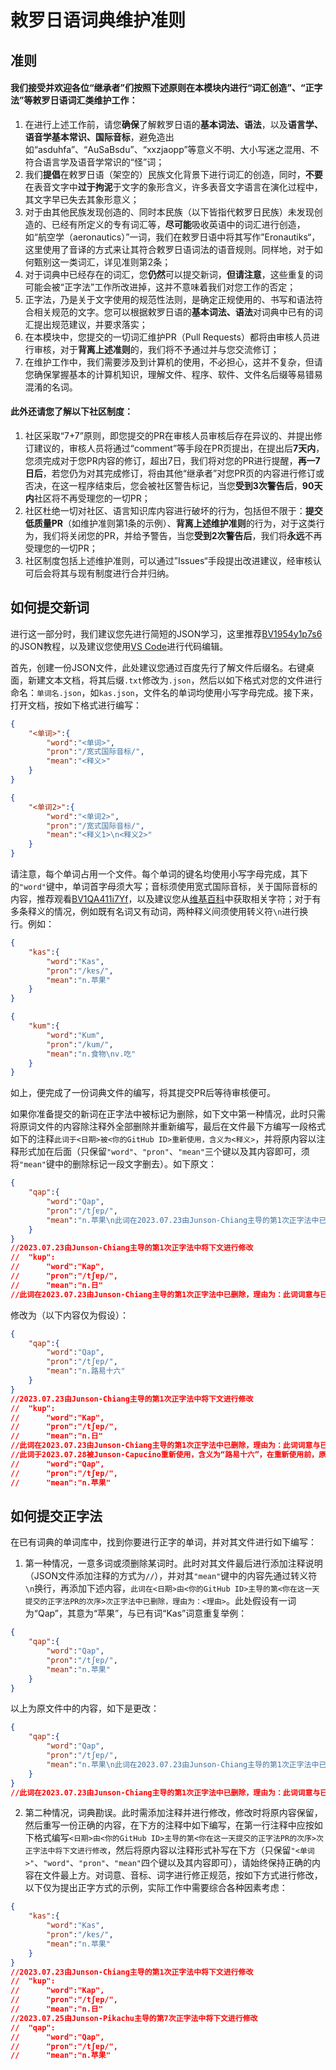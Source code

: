 # 敕罗日语词典维护准则

## 准则

#### 我们接受并欢迎各位“继承者”们按照下述原则在本模块内进行“词汇创造”、“正字法”等敕罗日语词汇类维护工作：

1. 在进行上述工作前，请您**确保**了解敕罗日语的**基本词法、语法**，以及**语言学、语音学基本常识、国际音标**，避免造出如“asduhfa”、“AuSaBsdu”、“xxzjaopp”等意义不明、大小写迷之混用、不符合语言学及语音学常识的“怪”词；
2. 我们**提倡**在敕罗日语（架空的）民族文化背景下进行词汇的创造，同时，**不要**在表音文字中**过于拘泥**于文字的象形含义，许多表音文字语言在演化过程中，其文字早已失去其象形意义；
3. 对于由其他民族发现创造的、同时本民族（以下皆指代敕罗日民族）未发现创造的、已经有所定义的专有词汇等，**尽可能**吸收英语中的词汇进行创造，如“航空学（aeronautics）”一词，我们在敕罗日语中将其写作”Eronautiks“，这里使用了音译的方式来让其符合敕罗日语词法的语音规则。同样地，对于如何甄别这一类词汇，详见准则第2条；
4. 对于词典中已经存在的词汇，您**仍然**可以提交新词，**但请注意**，这些重复的词可能会被“正字法”工作所改进掉，这并不意味着我们对您工作的否定；
5. 正字法，乃是关于文字使用的规范性法则，是确定正规使用的、书写和语法符合相关规范的文字。您可以根据敕罗日语的**基本词法、语法**对词典中已有的词汇提出规范建议，并要求落实；
6. 在本模块中，您提交的一切词汇维护PR（Pull Requests）都将由审核人员进行审核，对于**背离上述准则**的，我们将不予通过并与您交流修订；
7. 在维护工作中，我们需要涉及到计算机的使用，不必担心，这并不复杂，但请您确保掌握基本的计算机知识，理解文件、程序、软件、文件名后缀等易错易混淆的名词。

#### 此外还请您了解以下社区制度：

1. 社区采取“7+7”原则，即您提交的PR在审核人员审核后存在异议的、并提出修订建议的，审核人员将通过“comment”等手段在PR页提出，在提出后**7天内**，您须完成对于您PR内容的修订，超出7日，我们将对您的PR进行提醒，**再一7日后**，若您仍为对其完成修订，将由其他“继承者”对您PR页的内容进行修订或否决，在这一程序结束后，您会被社区警告标记，当您**受到3次警告后**，**90天内**社区将不再受理您的一切PR；
2. 社区杜绝一切对社区、语言知识库内容进行破坏的行为，包括但不限于：**提交低质量PR**（如维护准则第1条的示例）、**背离上述维护准则**的行为，对于这类行为，我们将关闭您的PR，并给予警告，当您**受到2次警告后**，我们将**永远**不再受理您的一切PR；
3. 社区制度包括上述维护准则，可以通过”Issues“手段提出改进建议，经审核认可后会将其与现有制度进行合并归纳。

## 如何提交新词

进行这一部分时，我们建议您先进行简短的JSON学习，这里推荐[BV1954y1p7s6](https://www.bilibili.com/video/BV1954y1p7s6 "带你快速了解Json以及Json的用法")的JSON教程，以及建议您使用[VS Code](https://code.visualstudio.com/ "VS Code官网")进行代码编辑。

首先，创建一份JSON文件，此处建议您通过百度先行了解文件后缀名。右键桌面，新建文本文档，将其后缀```.txt```修改为```.json```，然后以如下格式对您的文件进行命名：```单词名.json```，如```kas.json```，文件名的单词均使用小写字母完成。接下来，打开文档，按如下格式进行编写：

```json
{
	"<单词>":{
		"word":"<单词>",
		"pron":"/宽式国际音标/",
        "mean":"<释义>"
	}
}
```
```json
{
	"<单词2>":{
		"word":"<单词2>",
		"pron":"/宽式国际音标/",
        "mean":"<释义1>\n<释义2>"
	}
}
```

请注意，每个单词占用一个文件。每个单词的键名均使用小写字母完成，其下的```"word"```键中，单词首字母须大写；音标须使用宽式国际音标，关于国际音标的内容，推荐观看[BV1QA411i7Yf](https://www.bilibili.com/video/BV1QA411i7Yf/ "英语兔：这才是正版国际音标(IPA)! 含87个音标发音示范, 全网最硬核的语音视频合集!")，以及建议您从[维基百科](https://zh.wikipedia.org/wiki/%E5%9C%8B%E9%9A%9B%E9%9F%B3%E6%A8%99 "维基百科 国际音标")中获取相关字符；对于有多条释义的情况，例如既有名词又有动词，两种释义间须使用转义符```\n```进行换行。例如：

```json
{
	"kas":{
		"word":"Kas",
		"pron":"/kɐs/",
        "mean":"n.苹果"
	}
}
```
```json
{
	"kum":{
		"word":"Kum",
		"pron":"/kum/",
        "mean":"n.食物\nv.吃"
	}
}
````

如上，便完成了一份词典文件的编写，将其提交PR后等待审核便可。

如果你准备提交的新词在正字法中被标记为删除，如下文中第一种情况，此时只需将原词文件的内容除注释外全部删除并重新编写，最后在文件最下方编写一段格式如下的注释```此词于<日期>被<你的GitHub ID>重新使用，含义为<释义>```，并将原内容以注释形式加在后面（只保留```"word"```、```"pron"```、```"mean"```三个键以及其内容即可，须将```"mean"```键中的删除标记一段文字删去）。如下原文：

```json
{
	"qap":{
		"word":"Qap",
		"pron":"/tʃɐp/",
        "mean":"n.苹果\n此词在2023.07.23由Junson-Chiang主导的第1次正字法中已删除，理由为：此词词意与已有词\"kas\"词意重复，建议以\"kas\"为正词，删除此词。"
	}
}
//2023.07.23由Junson-Chiang主导的第1次正字法中将下文进行修改
//	"kup":
//		"word":"Kap",
//		"pron":"/tʃɐp/",
//      "mean":"n.日"
//此词在2023.07.23由Junson-Chiang主导的第1次正字法中已删除，理由为：此词词意与已有词"kas"（苹果）词意重复，建议以"kas"为正词，删除此词。
```

修改为（以下内容仅为假设）：

```json
{
	"qap":{
		"word":"Qap",
		"pron":"/tʃɐp/",
        "mean":"n.路易十六"
	}
}
//2023.07.23由Junson-Chiang主导的第1次正字法中将下文进行修改
//	"kup":
//		"word":"Kap",
//		"pron":"/tʃɐp/",
//      "mean":"n.日"
//此词在2023.07.23由Junson-Chiang主导的第1次正字法中已删除，理由为：此词词意与已有词"kas"（苹果）词意重复，建议以"kas"为正词，删除此词。
//此词于2023.07.28被Junson-Capucino重新使用，含义为“路易十六”，在重新使用前，原词为。
//		"word":"Qap",
//		"pron":"/tʃɐp/",
//		"mean":"n.苹果"
```



## 如何提交正字法

在已有词典的单词库中，找到你要进行正字的单词，并对其文件进行如下编写：

1. 第一种情况，一意多词或须删除某词时。此时对其文件最后进行添加注释说明（JSON文件添加注释的方式为```//```），并对其```"mean"```键中的内容先通过转义符```\n```换行，再添加下述内容，```此词在<日期>由<你的GitHub ID>主导的第<你在这一天提交的正字法PR的次序>次正字法中已删除，理由为：<理由>```。此处假设有一词为“Qap”，其意为“苹果”，与已有词“Kas”词意重复举例：

```json
{
	"qap":{
		"word":"Qap",
		"pron":"/tʃɐp/",
        "mean":"n.苹果"
	}
}
```

以上为原文件中的内容，如下是更改：

```json
{
	"qap":{
		"word":"Qap",
		"pron":"/tʃɐp/",
        "mean":"n.苹果\n此词在2023.07.23由Junson-Chiang主导的第1次正字法中已删除，理由为：此词词意与已有词\"kas\"词意重复，建议以\"kas\"为正词，删除此词。"
	}
}
//此词在2023.07.23由Junson-Chiang主导的第1次正字法中已删除，理由为：此词词意与已有词"kas"（苹果）词意重复，建议以"kas"为正词，删除此词。
```

2. 第二种情况，词典勘误。此时需添加注释并进行修改，修改时将原内容保留，然后重写一份正确的内容，在下方的注释中如下编写，在第一行注释中应按如下格式编写```<日期>由<你的GitHub ID>主导的第<你在这一天提交的正字法PR的次序>次正字法中将下文进行修改```，然后将原内容以注释形式补写在下方（只保留```"<单词>"```、```"word"```、```"pron"```、```"mean"```四个键以及其内容即可），请始终保持正确的内容在文件最上方。对词意、音标、词字进行修正规范，按如下方式进行修改，以下仅为提出正字方式的示例，实际工作中需要综合各种因素考虑：

```json
{
	"kas":{
		"word":"Kas",
		"pron":"/kɐs/",
        "mean":"n.苹果"
	}
}
//2023.07.23由Junson-Chiang主导的第1次正字法中将下文进行修改
//	"kup":
//		"word":"Kap",
//		"pron":"/tʃɐp/",
//      "mean":"n.日"
//2023.07.25由Junson-Pikachu主导的第7次正字法中将下文进行修改
//	"qap":
//		"word":"Qap",
//		"pron":"/tʃɐp/",
//      "mean":"n.苹果"
```
